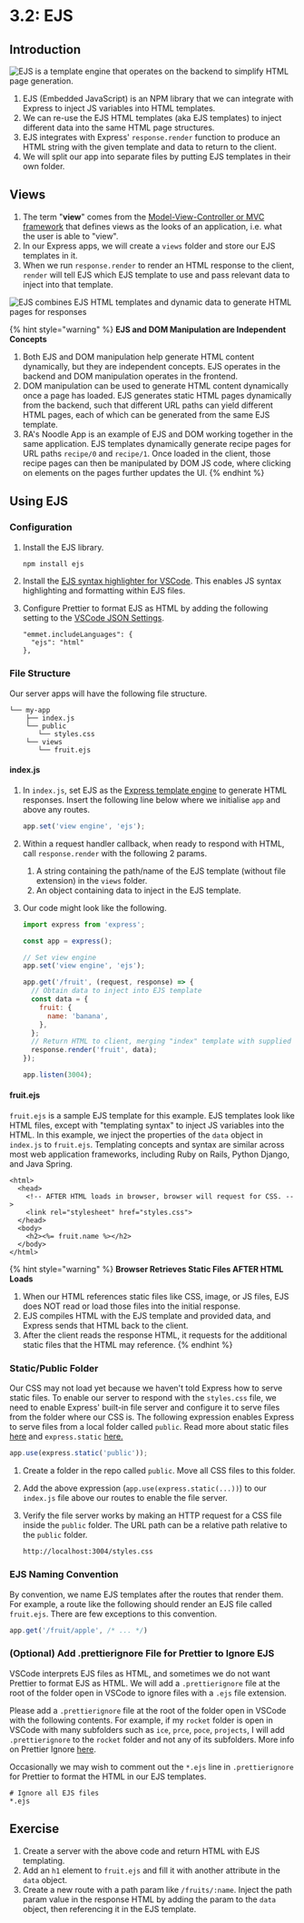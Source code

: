 # 3.2: EJS

## Introduction

![EJS is a template engine that operates on the backend to simplify HTML page generation.](../../../old\_bootcamp\_docs/.gitbook/assets/ejs.jpg)

1. EJS (Embedded JavaScript) is an NPM library that we can integrate with Express to inject JS variables into HTML templates.
2. We can re-use the EJS HTML templates (aka EJS templates) to inject different data into the same HTML page structures.
3. EJS integrates with Express' `response.render` function to produce an HTML string with the given template and data to return to the client.
4. We will split our app into separate files by putting EJS templates in their own folder.

## Views

1. The term "**view**" comes from the [Model-View-Controller or MVC framework](https://en.wikipedia.org/wiki/Model%E2%80%93view%E2%80%93controller) that defines views as the looks of an application, i.e. what the user is able to "view".
2. In our Express apps, we will create a `views` folder and store our EJS templates in it.
3. When we run `response.render` to render an HTML response to the client, `render` will tell EJS which EJS template to use and pass relevant data to inject into that template.

![EJS combines EJS HTML templates and dynamic data to generate HTML pages for responses](../../../old\_bootcamp\_docs/.gitbook/assets/ejs2.jpg)

{% hint style="warning" %}
**EJS and DOM Manipulation are Independent Concepts**

1. Both EJS and DOM manipulation help generate HTML content dynamically, but they are independent concepts. EJS operates in the backend and DOM manipulation operates in the frontend.
2. DOM manipulation can be used to generate HTML content dynamically once a page has loaded. EJS generates static HTML pages dynamically from the backend, such that different URL paths can yield different HTML pages, each of which can be generated from the same EJS template.
3. RA's Noodle App is an example of EJS and DOM working together in the same application. EJS templates dynamically generate recipe pages for URL paths `recipe/0` and `recipe/1`. Once loaded in the client, those recipe pages can then be manipulated by DOM JS code, where clicking on elements on the pages further updates the UI.
{% endhint %}

## Using EJS

### Configuration

1.  Install the EJS library.

    ```bash
    npm install ejs
    ```
2. Install the [EJS syntax highlighter for VSCode](https://marketplace.visualstudio.com/items?itemName=DigitalBrainstem.javascript-ejs-support). This enables JS syntax highlighting and formatting within EJS files.
3.  Configure Prettier to format EJS as HTML by adding the following setting to the [VSCode JSON Settings](https://basics.rocketacademy.co/course-logistics/required-hardware-and-software#vscode-formatters).

    ```
    "emmet.includeLanguages": {
      "ejs": "html"
    },
    ```

### File Structure

Our server apps will have the following file structure.

```
└── my-app
    ├── index.js
    └── public
       └── styles.css
    └── views
       └── fruit.ejs
```

#### index.js

1.  In `index.js`, set EJS as the [Express template engine](https://expressjs.com/en/guide/using-template-engines.html) to generate HTML responses. Insert the following line below where we initialise `app` and above any routes.

    ```javascript
    app.set('view engine', 'ejs');
    ```
2. Within a request handler callback, when ready to respond with HTML, call `response.render` with the following 2 params.
   1. A string containing the path/name of the EJS template (without file extension) in the `views` folder.
   2. An object containing data to inject in the EJS template.
3.  Our code might look like the following.

    ```javascript
    import express from 'express';

    const app = express();

    // Set view engine
    app.set('view engine', 'ejs');

    app.get('/fruit', (request, response) => {
      // Obtain data to inject into EJS template
      const data = {
        fruit: {
          name: 'banana',
        },
      };
      // Return HTML to client, merging "index" template with supplied data.
      response.render('fruit', data);
    });

    app.listen(3004);
    ```

#### fruit.ejs

`fruit.ejs` is a sample EJS template for this example. EJS templates look like HTML files, except with "templating syntax" to inject JS variables into the HTML. In this example, we inject the properties of the `data` object in `index.js` to `fruit.ejs`. Templating concepts and syntax are similar across most web application frameworks, including Ruby on Rails, Python Django, and Java Spring.

```markup
<html>
  <head>
    <!-- AFTER HTML loads in browser, browser will request for CSS. -->
    <link rel="stylesheet" href="styles.css">
  </head>
  <body>
    <h2><%= fruit.name %></h2>
  </body>
</html>
```

{% hint style="warning" %}
**Browser Retrieves Static Files AFTER HTML Loads**

1. When our HTML references static files like CSS, image, or JS files, EJS does NOT read or load those files into the initial response.
2. EJS compiles HTML with the EJS template and provided data, and Express sends that HTML back to the client.
3. After the client reads the response HTML, it requests for the additional static files that the HTML may reference.
{% endhint %}

### Static/Public Folder

Our CSS may not load yet because we haven't told Express how to serve static files. To enable our server to respond with the `styles.css` file, we need to enable Express' built-in file server and configure it to serve files from the folder where our CSS is. The following expression enables Express to serve files from a local folder called `public`. Read more about static files[ here](https://expressjs.com/en/starter/static-files.html) and `express.static` [here.](https://expressjs.com/en/4x/api.html#express.static)

```javascript
app.use(express.static('public'));
```

1. Create a folder in the repo called `public`. Move all CSS files to this folder.
2. Add the above expression (`app.use(express.static(...))`) to our `index.js` file above our routes to enable the file server.
3.  Verify the file server works by making an HTTP request for a CSS file inside the `public` folder. The URL path can be a relative path relative to the `public` folder.

    ```
    http://localhost:3004/styles.css
    ```

### **EJS Naming Convention**

By convention, we name EJS templates after the routes that render them. For example, a route like the following should render an EJS file called `fruit.ejs`. There are few exceptions to this convention.

```javascript
app.get('/fruit/apple', /* ... */)
```

### (Optional) Add .prettierignore File for Prettier to Ignore EJS

VSCode interprets EJS files as HTML, and sometimes we do not want Prettier to format EJS as HTML. We will add a `.prettierignore` file at the root of the folder open in VSCode to ignore files with a `.ejs` file extension.

Please add a `.prettierignore` file at the root of the folder open in VSCode with the following contents. For example, if my `rocket` folder is open in VSCode with many subfolders such as `ice`, `prce`, `poce`, `projects`, I will add `.prettierignore` to the `rocket` folder and not any of its subfolders. More info on Prettier Ignore [here](https://prettier.io/docs/en/ignore.html).

Occasionally we may wish to comment out the `*.ejs` line in `.prettierignore` for Prettier to format the HTML in our EJS templates.

```
# Ignore all EJS files
*.ejs
```

## Exercise

1. Create a server with the above code and return HTML with EJS templating.
2. Add an `h1` element to `fruit.ejs` and fill it with another attribute in the `data` object.
3. Create a new route with a path param like `/fruits/:name`. Inject the path param value in the response HTML by adding the param to the `data` object, then referencing it in the EJS template.
